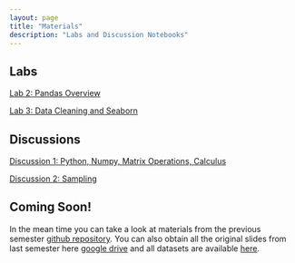 ```yaml
---
layout: page
title: "Materials"
description: "Labs and Discussion Notebooks"
---
```

## Labs
[Lab 2: Pandas Overview](https://github.com/DS-100/fa17-materials/raw/master/zipfiles/lab02.zip)

[Lab 3: Data Cleaning and Seaborn](https://github.com/DS-100/fa17-materials/raw/master/zipfiles/lab03.zip)

## Discussions
[Discussion 1: Python, Numpy, Matrix Operations, Calculus](https://docs.google.com/a/berkeley.edu/presentation/d/10XhhkYLemrVQQzo4QzkCz4TYF8bDdzwSWuq3UIQDb60/edit?usp=sharing)

[Discussion 2: Sampling](https://github.com/DS-100/fa17-materials/raw/master/zipfiles/disc02.zip)


## Coming Soon!

In the mean time you can take a look at materials from the previous semester [github repository](https://github.com/DS-100/sp17/tree/master/materials).
You can also obtain all the original slides from last semester here [google drive](https://drive.google.com/open?id=0Bze55lezLJhIM3BBRW0wc0lXQWs) and all datasets are available [here](https://drive.google.com/open?id=0B2k285AK-3KER3JoZU9hQVNGU2c).

